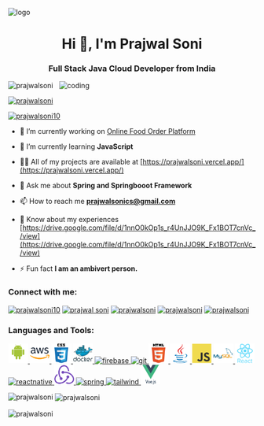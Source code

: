 ![logo](https://github.com/prajwalsoni/prajwalsoni/blob/main/Black%20and%20Yellow%20Modern%20Graduation%20Banner%20Landscape_20240221_125207_0000.png)
<h1 align="center">Hi 👋, I'm Prajwal Soni</h1>
<h3 align="center">Full Stack Java Cloud Developer from India</h3>
<img align="right" alt="coding" width="400" src="https://camo.githubusercontent.com/9792d43627b178fd4a45bcabb3647d7b34a62d64baf96a19abf6ea19d5cea8dd/68747470733a2f2f63646e2e6472696262626c652e636f6d2f75736572732f313138373833362f73637265656e73686f74732f363533393432392f70726f6772616d65722e676966">
<p align="left"> <img src="https://komarev.com/ghpvc/?username=prajwalsoni&label=Profile%20views&color=0e75b6&style=flat" alt="prajwalsoni" /> </p>

<p align="left"> <a href="https://github.com/ryo-ma/github-profile-trophy"><img src="https://github-profile-trophy.vercel.app/?username=prajwalsoni" alt="prajwalsoni" /></a> </p>

<p align="left"> <a href="https://twitter.com/prajwalsoni10" target="blank"><img src="https://img.shields.io/twitter/follow/prajwalsoni10?logo=twitter&style=for-the-badge" alt="prajwalsoni10" /></a> </p>

- 🔭 I’m currently working on [Online Food Order Platform](https://github.com/prajwalsoni/soni-foods_backend)

- 🌱 I’m currently learning **JavaScript**

- 👨‍💻 All of my projects are available at [https://prajwalsoni.vercel.app/](https://prajwalsoni.vercel.app/)

- 💬 Ask me about **Spring and Springbooot Framework**

- 📫 How to reach me **prajwalsonics@gmail.com**

- 📄 Know about my experiences [https://drive.google.com/file/d/1nnO0kOp1s_r4UnJJO9K_Fx1BOT7cnVc_/view](https://drive.google.com/file/d/1nnO0kOp1s_r4UnJJO9K_Fx1BOT7cnVc_/view)

- ⚡ Fun fact **I am an ambivert person.**

<h3 align="left">Connect with me:</h3>
<p align="left">
<a href="https://twitter.com/prajwalsoni10" target="blank"><img align="center" src="https://raw.githubusercontent.com/rahuldkjain/github-profile-readme-generator/master/src/images/icons/Social/twitter.svg" alt="prajwalsoni10" height="30" width="40" /></a>
<a href="https://linkedin.com/in/prajwal soni" target="blank"><img align="center" src="https://raw.githubusercontent.com/rahuldkjain/github-profile-readme-generator/master/src/images/icons/Social/linked-in-alt.svg" alt="prajwal soni" height="30" width="40" /></a>
<a href="https://fb.com/prajwalsoni" target="blank"><img align="center" src="https://raw.githubusercontent.com/rahuldkjain/github-profile-readme-generator/master/src/images/icons/Social/facebook.svg" alt="prajwalsoni" height="30" width="40" /></a>
<a href="https://instagram.com/prajwalsoni" target="blank"><img align="center" src="https://raw.githubusercontent.com/rahuldkjain/github-profile-readme-generator/master/src/images/icons/Social/instagram.svg" alt="prajwalsoni" height="30" width="40" /></a>
<a href="https://www.leetcode.com/prajwalsoni" target="blank"><img align="center" src="https://raw.githubusercontent.com/rahuldkjain/github-profile-readme-generator/master/src/images/icons/Social/leet-code.svg" alt="prajwalsoni" height="30" width="40" /></a>
</p>

<h3 align="left">Languages and Tools:</h3>
<p align="left"> <a href="https://developer.android.com" target="_blank" rel="noreferrer"> <img src="https://raw.githubusercontent.com/devicons/devicon/master/icons/android/android-original-wordmark.svg" alt="android" width="40" height="40"/> </a> <a href="https://aws.amazon.com" target="_blank" rel="noreferrer"> <img src="https://raw.githubusercontent.com/devicons/devicon/master/icons/amazonwebservices/amazonwebservices-original-wordmark.svg" alt="aws" width="40" height="40"/> </a> <a href="https://www.w3schools.com/css/" target="_blank" rel="noreferrer"> <img src="https://raw.githubusercontent.com/devicons/devicon/master/icons/css3/css3-original-wordmark.svg" alt="css3" width="40" height="40"/> </a> <a href="https://www.docker.com/" target="_blank" rel="noreferrer"> <img src="https://raw.githubusercontent.com/devicons/devicon/master/icons/docker/docker-original-wordmark.svg" alt="docker" width="40" height="40"/> </a> <a href="https://firebase.google.com/" target="_blank" rel="noreferrer"> <img src="https://www.vectorlogo.zone/logos/firebase/firebase-icon.svg" alt="firebase" width="40" height="40"/> </a> <a href="https://git-scm.com/" target="_blank" rel="noreferrer"> <img src="https://www.vectorlogo.zone/logos/git-scm/git-scm-icon.svg" alt="git" width="40" height="40"/> </a> <a href="https://www.w3.org/html/" target="_blank" rel="noreferrer"> <img src="https://raw.githubusercontent.com/devicons/devicon/master/icons/html5/html5-original-wordmark.svg" alt="html5" width="40" height="40"/> </a> <a href="https://www.java.com" target="_blank" rel="noreferrer"> <img src="https://raw.githubusercontent.com/devicons/devicon/master/icons/java/java-original.svg" alt="java" width="40" height="40"/> </a> <a href="https://developer.mozilla.org/en-US/docs/Web/JavaScript" target="_blank" rel="noreferrer"> <img src="https://raw.githubusercontent.com/devicons/devicon/master/icons/javascript/javascript-original.svg" alt="javascript" width="40" height="40"/> </a> <a href="https://www.mysql.com/" target="_blank" rel="noreferrer"> <img src="https://raw.githubusercontent.com/devicons/devicon/master/icons/mysql/mysql-original-wordmark.svg" alt="mysql" width="40" height="40"/> </a> <a href="https://reactjs.org/" target="_blank" rel="noreferrer"> <img src="https://raw.githubusercontent.com/devicons/devicon/master/icons/react/react-original-wordmark.svg" alt="react" width="40" height="40"/> </a> <a href="https://reactnative.dev/" target="_blank" rel="noreferrer"> <img src="https://reactnative.dev/img/header_logo.svg" alt="reactnative" width="40" height="40"/> </a> <a href="https://redux.js.org" target="_blank" rel="noreferrer"> <img src="https://raw.githubusercontent.com/devicons/devicon/master/icons/redux/redux-original.svg" alt="redux" width="40" height="40"/> </a> <a href="https://spring.io/" target="_blank" rel="noreferrer"> <img src="https://www.vectorlogo.zone/logos/springio/springio-icon.svg" alt="spring" width="40" height="40"/> </a> <a href="https://tailwindcss.com/" target="_blank" rel="noreferrer"> <img src="https://www.vectorlogo.zone/logos/tailwindcss/tailwindcss-icon.svg" alt="tailwind" width="40" height="40"/> </a> <a href="https://vuejs.org/" target="_blank" rel="noreferrer"> <img src="https://raw.githubusercontent.com/devicons/devicon/master/icons/vuejs/vuejs-original-wordmark.svg" alt="vuejs" width="40" height="40"/> </a> </p>

<p><img align="left" src="https://github-readme-stats.vercel.app/api/top-langs?username=prajwalsoni&show_icons=true&locale=en&layout=compact" alt="prajwalsoni" /></p>

<p>&nbsp;<img align="center" src="https://github-readme-stats.vercel.app/api?username=prajwalsoni&show_icons=true&locale=en" alt="prajwalsoni" /></p>

<p><img align="center" src="https://github-readme-streak-stats.herokuapp.com/?user=prajwalsoni&" alt="prajwalsoni" /></p>
